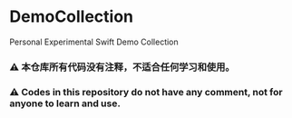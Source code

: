 # DemoCollection
Personal Experimental Swift Demo Collection

### ⚠️ 本仓库所有代码没有注释，不适合任何学习和使用。
### ⚠️  Codes in this repository do not have any comment, not for anyone to learn and use.
